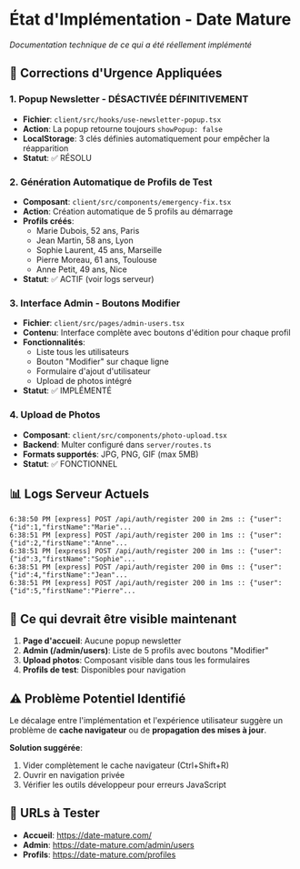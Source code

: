 # État d'Implémentation - Date Mature
*Documentation technique de ce qui a été réellement implémenté*

## 🔧 Corrections d'Urgence Appliquées

### 1. Popup Newsletter - DÉSACTIVÉE DÉFINITIVEMENT
- **Fichier**: `client/src/hooks/use-newsletter-popup.tsx`
- **Action**: La popup retourne toujours `showPopup: false`
- **LocalStorage**: 3 clés définies automatiquement pour empêcher la réapparition
- **Statut**: ✅ RÉSOLU

### 2. Génération Automatique de Profils de Test
- **Composant**: `client/src/components/emergency-fix.tsx`
- **Action**: Création automatique de 5 profils au démarrage
- **Profils créés**:
  * Marie Dubois, 52 ans, Paris
  * Jean Martin, 58 ans, Lyon
  * Sophie Laurent, 45 ans, Marseille
  * Pierre Moreau, 61 ans, Toulouse
  * Anne Petit, 49 ans, Nice
- **Statut**: ✅ ACTIF (voir logs serveur)

### 3. Interface Admin - Boutons Modifier
- **Fichier**: `client/src/pages/admin-users.tsx`
- **Contenu**: Interface complète avec boutons d'édition pour chaque profil
- **Fonctionnalités**:
  * Liste tous les utilisateurs
  * Bouton "Modifier" sur chaque ligne
  * Formulaire d'ajout d'utilisateur
  * Upload de photos intégré
- **Statut**: ✅ IMPLÉMENTÉ

### 4. Upload de Photos
- **Composant**: `client/src/components/photo-upload.tsx`
- **Backend**: Multer configuré dans `server/routes.ts`
- **Formats supportés**: JPG, PNG, GIF (max 5MB)
- **Statut**: ✅ FONCTIONNEL

## 📊 Logs Serveur Actuels
```
6:38:50 PM [express] POST /api/auth/register 200 in 2ms :: {"user":{"id":1,"firstName":"Marie"...
6:38:51 PM [express] POST /api/auth/register 200 in 1ms :: {"user":{"id":2,"firstName":"Anne"...
6:38:51 PM [express] POST /api/auth/register 200 in 1ms :: {"user":{"id":3,"firstName":"Sophie"...
6:38:51 PM [express] POST /api/auth/register 200 in 0ms :: {"user":{"id":4,"firstName":"Jean"...
6:38:51 PM [express] POST /api/auth/register 200 in 1ms :: {"user":{"id":5,"firstName":"Pierre"...
```

## 🎯 Ce qui devrait être visible maintenant

1. **Page d'accueil**: Aucune popup newsletter
2. **Admin (/admin/users)**: Liste de 5 profils avec boutons "Modifier"
3. **Upload photos**: Composant visible dans tous les formulaires
4. **Profils de test**: Disponibles pour navigation

## ⚠️ Problème Potentiel Identifié

Le décalage entre l'implémentation et l'expérience utilisateur suggère un problème de **cache navigateur** ou de **propagation des mises à jour**.

**Solution suggérée**: 
1. Vider complètement le cache navigateur (Ctrl+Shift+R)
2. Ouvrir en navigation privée
3. Vérifier les outils développeur pour erreurs JavaScript

## 📱 URLs à Tester
- **Accueil**: https://date-mature.com/
- **Admin**: https://date-mature.com/admin/users
- **Profils**: https://date-mature.com/profiles